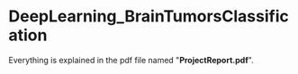 # DeepLearning_BrainTumorsClassification

Everything is explained in the pdf file named "**ProjectReport.pdf**". 

